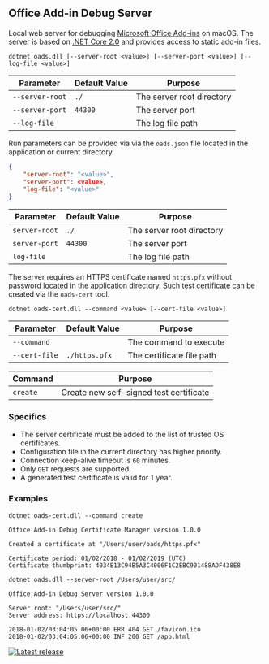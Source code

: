 ## Office Add-in Debug Server

Local web server for debugging [Microsoft Office Add-ins](https://docs.microsoft.com/en-us/office/dev/add-ins/overview/office-add-ins) on macOS. The server is based on [.NET Core 2.0](https://www.microsoft.com/net/download/macos) and provides access to static add-in files.

```
dotnet oads.dll [--server-root <value>] [--server-port <value>] [--log-file <value>]
```

Parameter | Default Value | Purpose
--- | --- | ---
`--server-root` | `./`| The server root directory
`--server-port` | `44300` | The server port
`--log-file` | | The log file path

Run parameters can be provided via via the `oads.json` file located in the application or current directory. 

```json
{
    "server-root": "<value>",
    "server-port": <value>,
    "log-file": "<value>"
}
```

Parameter | Default Value | Purpose
--- | --- | ---
`server-root` | `./`| The server root directory
`server-port` | `44300` | The server port
`log-file` | | The log file path

The server requires an HTTPS certificate named `https.pfx` without password located in the application directory. Such test certificate can be created via the `oads-cert` tool.

```
dotnet oads-cert.dll --command <value> [--cert-file <value>]
```

Parameter | Default Value | Purpose
--- | --- | ---
`--command` | | The command to execute
`--cert-file` | `./https.pfx` | The certificate file path

Command | Purpose
--- | ---
`create` | Create new self-signed test certificate

### Specifics

- The server certificate must be added to the list of trusted OS certificates.
- Configuration file in the current directory has higher priority.
- Connection keep-alive timeout is `60` minutes.
- Only `GET` requests are supported.
- A generated test certificate is valid for `1` year.

### Examples

```
dotnet oads-cert.dll --command create
```
```
Office Add-in Debug Certificate Manager version 1.0.0

Created a certificate at "/Users/user/oads/https.pfx"

Certificate period: 01/02/2018 - 01/02/2019 (UTC)
Certificate thumbprint: 4034E13C94B5A3C4006F1C2EBC901488ADF438E8
```
```
dotnet oads.dll --server-root /Users/user/src/
```
```
Office Add-in Debug Server version 1.0.0

Server root: "/Users/user/src/"
Server address: https://localhost:44300

2018-01-02/03:04:05.06+00:00 ERR 404 GET /favicon.ico
2018-01-02/03:04:05.06+00:00 INF 200 GET /app.html
```

[![Latest release](https://img.shields.io/github/release/alexanderkozlenko/office-addin-server.svg?style=flat-square)](https://github.com/alexanderkozlenko/office-addin-server/releases)